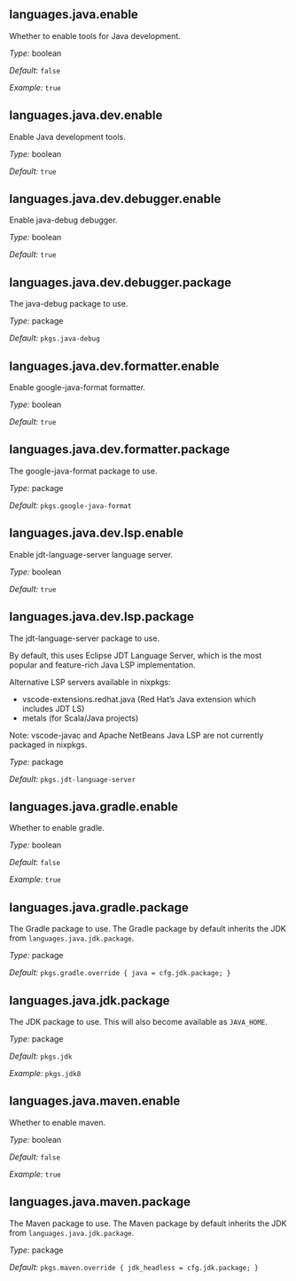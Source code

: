 [comment]: # (Do not edit this file as it is autogenerated. Go to docs/individual-docs if you want to make edits.)


[comment]: # (Please add your documentation on top of this line)

## languages\.java\.enable



Whether to enable tools for Java development\.



*Type:*
boolean



*Default:*
` false `



*Example:*
` true `



## languages\.java\.dev\.enable



Enable Java development tools\.



*Type:*
boolean



*Default:*
` true `



## languages\.java\.dev\.debugger\.enable

Enable java-debug debugger\.



*Type:*
boolean



*Default:*
` true `



## languages\.java\.dev\.debugger\.package



The java-debug package to use\.



*Type:*
package



*Default:*
` pkgs.java-debug `



## languages\.java\.dev\.formatter\.enable



Enable google-java-format formatter\.



*Type:*
boolean



*Default:*
` true `



## languages\.java\.dev\.formatter\.package



The google-java-format package to use\.



*Type:*
package



*Default:*
` pkgs.google-java-format `



## languages\.java\.dev\.lsp\.enable



Enable jdt-language-server language server\.



*Type:*
boolean



*Default:*
` true `



## languages\.java\.dev\.lsp\.package



The jdt-language-server package to use\.

By default, this uses Eclipse JDT Language Server, which is the most popular
and feature-rich Java LSP implementation\.

Alternative LSP servers available in nixpkgs:

 - vscode-extensions\.redhat\.java (Red Hat’s Java extension which includes JDT LS)
 - metals (for Scala/Java projects)

Note: vscode-javac and Apache NetBeans Java LSP are not currently packaged in nixpkgs\.



*Type:*
package



*Default:*
` pkgs.jdt-language-server `



## languages\.java\.gradle\.enable



Whether to enable gradle\.



*Type:*
boolean



*Default:*
` false `



*Example:*
` true `



## languages\.java\.gradle\.package



The Gradle package to use\.
The Gradle package by default inherits the JDK from ` languages.java.jdk.package `\.



*Type:*
package



*Default:*
` pkgs.gradle.override { java = cfg.jdk.package; } `



## languages\.java\.jdk\.package



The JDK package to use\.
This will also become available as ` JAVA_HOME `\.



*Type:*
package



*Default:*
` pkgs.jdk `



*Example:*
` pkgs.jdk8 `



## languages\.java\.maven\.enable



Whether to enable maven\.



*Type:*
boolean



*Default:*
` false `



*Example:*
` true `



## languages\.java\.maven\.package



The Maven package to use\.
The Maven package by default inherits the JDK from ` languages.java.jdk.package `\.



*Type:*
package



*Default:*
` pkgs.maven.override { jdk_headless = cfg.jdk.package; } `
